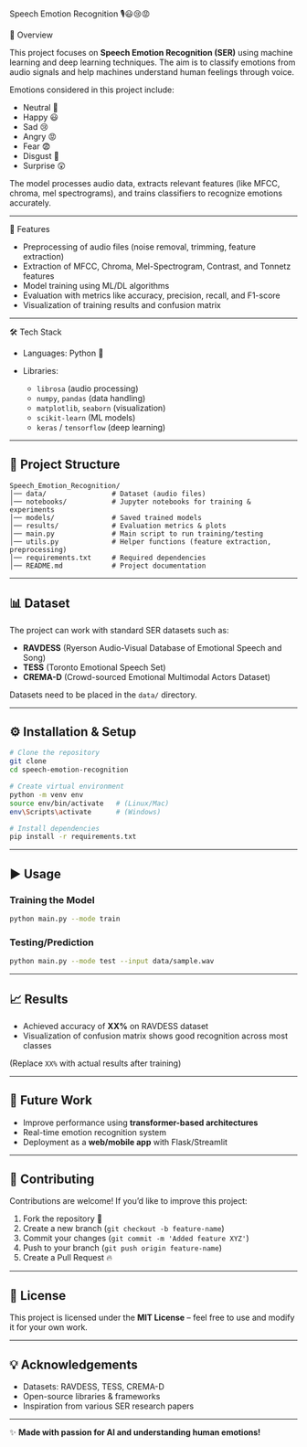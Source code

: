 Speech Emotion Recognition 🎙️😃😢😡

  📌 Overview

This project focuses on **Speech Emotion Recognition (SER)** using machine learning and deep learning techniques. The aim is to classify emotions from audio signals and help machines understand human feelings through voice.

Emotions considered in this project include:

* Neutral 🙂
* Happy 😃
* Sad 😢
* Angry 😡
* Fear 😨
* Disgust 🤢
* Surprise 😲

The model processes audio data, extracts relevant features (like MFCC, chroma, mel spectrograms), and trains classifiers to recognize emotions accurately.

---

 🚀 Features

* Preprocessing of audio files (noise removal, trimming, feature extraction)
* Extraction of MFCC, Chroma, Mel-Spectrogram, Contrast, and Tonnetz features
* Model training using ML/DL algorithms
* Evaluation with metrics like accuracy, precision, recall, and F1-score
* Visualization of training results and confusion matrix

---

 🛠️ Tech Stack

* Languages: Python 🐍
* Libraries:

  * `librosa` (audio processing)
  * `numpy`, `pandas` (data handling)
  * `matplotlib`, `seaborn` (visualization)
  * `scikit-learn` (ML models)
  * `keras` / `tensorflow` (deep learning)

---

## 📂 Project Structure

```
Speech_Emotion_Recognition/
│── data/                # Dataset (audio files)
│── notebooks/           # Jupyter notebooks for training & experiments
│── models/              # Saved trained models
│── results/             # Evaluation metrics & plots
│── main.py              # Main script to run training/testing
│── utils.py             # Helper functions (feature extraction, preprocessing)
│── requirements.txt     # Required dependencies
│── README.md            # Project documentation
```

---

## 📊 Dataset

The project can work with standard SER datasets such as:

* **RAVDESS** (Ryerson Audio-Visual Database of Emotional Speech and Song)
* **TESS** (Toronto Emotional Speech Set)
* **CREMA-D** (Crowd-sourced Emotional Multimodal Actors Dataset)

Datasets need to be placed in the `data/` directory.

---

## ⚙️ Installation & Setup

```bash
# Clone the repository
git clone 
cd speech-emotion-recognition

# Create virtual environment
python -m venv env
source env/bin/activate   # (Linux/Mac)
env\Scripts\activate      # (Windows)

# Install dependencies
pip install -r requirements.txt
```

---

## ▶️ Usage

### Training the Model

```bash
python main.py --mode train
```

### Testing/Prediction

```bash
python main.py --mode test --input data/sample.wav
```

---

## 📈 Results

* Achieved accuracy of **XX%** on RAVDESS dataset
* Visualization of confusion matrix shows good recognition across most classes

(Replace `XX%` with actual results after training)

---

## 🔮 Future Work

* Improve performance using **transformer-based architectures**
* Real-time emotion recognition system
* Deployment as a **web/mobile app** with Flask/Streamlit

---

## 🤝 Contributing

Contributions are welcome! If you’d like to improve this project:

1. Fork the repository 🍴
2. Create a new branch (`git checkout -b feature-name`)
3. Commit your changes (`git commit -m 'Added feature XYZ'`)
4. Push to your branch (`git push origin feature-name`)
5. Create a Pull Request 🔥

---

## 📜 License

This project is licensed under the **MIT License** – feel free to use and modify it for your own work.

---

## 💡 Acknowledgements

* Datasets: RAVDESS, TESS, CREMA-D
* Open-source libraries & frameworks
* Inspiration from various SER research papers

---

✨ **Made with passion for AI and understanding human emotions!**
